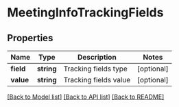 # MeetingInfoTrackingFields

## Properties
Name | Type | Description | Notes
------------ | ------------- | ------------- | -------------
**field** | **string** | Tracking fields type | [optional] 
**value** | **string** | Tracking fields value | [optional] 

[[Back to Model list]](../README.md#documentation-for-models) [[Back to API list]](../README.md#documentation-for-api-endpoints) [[Back to README]](../README.md)


